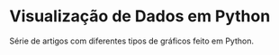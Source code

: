 # Visualização de Dados em Python
Série de artigos com diferentes tipos de gráficos feito em Python.
